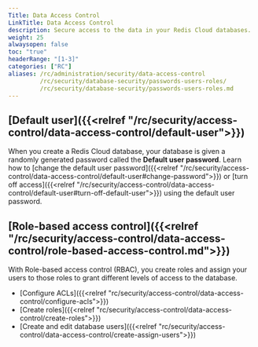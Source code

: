 ```yaml
---
Title: Data Access Control
LinkTitle: Data Access Control
description: Secure access to the data in your Redis Cloud databases.
weight: 25
alwaysopen: false
toc: "true"
headerRange: "[1-3]"
categories: ["RC"]
aliases: /rc/administration/security/data-access-control
         /rc/security/database-security/passwords-users-roles/
         /rc/security/database-security/passwords-users-roles.md
---
```


## [Default user]({{<relref "/rc/security/access-control/data-access-control/default-user">}})

When you create a Redis Cloud database, your database is given a randomly generated password called the **Default user password**. Learn how to [change the default user password]({{<relref "/rc/security/access-control/data-access-control/default-user#change-password">}}) or [turn off access]({{<relref "/rc/security/access-control/data-access-control/default-user#turn-off-default-user">}}) using the default user password.

## [Role-based access control]({{<relref "/rc/security/access-control/data-access-control/role-based-access-control.md">}})

With Role-based access control (RBAC), you create roles and assign your users to those roles to grant different levels of access to the database.

- [Configure ACLs]({{<relref "rc/security/access-control/data-access-control/configure-acls">}})
- [Create roles]({{<relref "rc/security/access-control/data-access-control/create-roles">}})
- [Create and edit database users]({{<relref "rc/security/access-control/data-access-control/create-assign-users">}})
